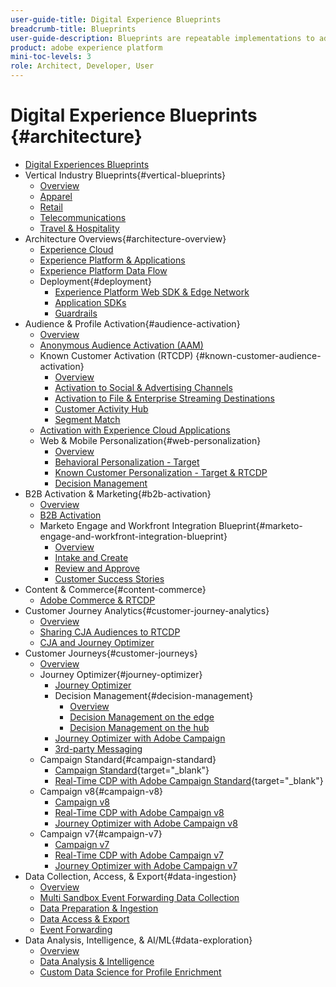 ```yaml
---
user-guide-title: Digital Experience Blueprints
breadcrumb-title: Blueprints 
user-guide-description: Blueprints are repeatable implementations to address established business problems and contain architecture diagrams, technical considerations, and relevant documentation links.
product: adobe experience platform
mini-toc-levels: 3
role: Architect, Developer, User
---
```


# Digital Experience Blueprints {#architecture}

+ [Digital Experiences Blueprints](/help/blueprints/overview.md)
+ Vertical Industry Blueprints{#vertical-blueprints}
  + [Overview](/help/blueprints/vertical-blueprints/overview.md)
  + [Apparel](/help/blueprints/vertical-blueprints/apparel.md)
  + [Retail](/help/blueprints/vertical-blueprints/retail.md)
  + [Telecommunications](/help/blueprints/vertical-blueprints/telecommunications.md)
  + [Travel & Hospitality](/help/blueprints/vertical-blueprints/travel-hospitality.md)
+ Architecture Overviews{#architecture-overview}
  + [Experience Cloud](/help/blueprints/experience-platform/experience-cloud.md)
  + [Experience Platform & Applications](/help/blueprints/experience-platform/platform-applications.md)
  + [Experience Platform Data Flow](/help/blueprints/experience-platform/platform-data-flow.md)
  + Deployment{#deployment}
    + [Experience Platform Web SDK & Edge Network](/help/blueprints/experience-platform/deployment/websdk.md)
    + [Application SDKs](/help/blueprints/experience-platform/deployment/appsdk.md)
    + [Guardrails](/help/blueprints/experience-platform/deployment/guardrails.md)
+ Audience & Profile Activation{#audience-activation}
  + [Overview](/help/blueprints/audience-activation/overview.md)
  + [Anonymous Audience Activation (AAM)](/help/blueprints/audience-activation/anonymous.md)
  + Known Customer Activation (RTCDP) {#known-customer-audience-activation}
    + [Overview](/help/blueprints/audience-activation/known.md)
    + [Activation to Social & Advertising Channels](/help/blueprints/audience-activation/advertising-activation.md)
    + [Activation to File & Enterprise Streaming Destinations](/help/blueprints/audience-activation/enterprise-destinations.md)
    + [Customer Activity Hub](/help/blueprints/audience-activation/customer-activity.md)
    + [Segment Match](/help/blueprints/audience-activation/segment-match.md)
  + [Activation with Experience Cloud Applications](/help/blueprints/audience-activation/platform-and-applications.md)
  + Web & Mobile Personalization{#web-personalization}
    + [Overview](/help/blueprints/audience-activation/web-personalization/overview.md)
    + [Behavioral Personalization - Target](/help/blueprints//audience-activation/web-personalization/behavioral.md)
    + [Known Customer Personalization - Target & RTCDP](/help/blueprints/audience-activation/web-personalization/known-personalization.md)
    + [Decision Management](/help/blueprints/audience-activation/web-personalization/decision-management-edge.md)
+ B2B Activation & Marketing{#b2b-activation}
  + [Overview](/help/blueprints/b2b/overview.md)
  + [B2B Activation](/help/blueprints/b2b/b2bactivation.md)
  + Marketo Engage and Workfront Integration Blueprint{#marketo-engage-and-workfront-integration-blueprint}
    + [Overview](/help/blueprints/b2b/marketo-engage-and-workfront-integration-blueprint/overview.md)
    + [Intake and Create](/help/blueprints/b2b/marketo-engage-and-workfront-integration-blueprint/intake-and-create.md)
    + [Review and Approve](/help/blueprints/b2b/marketo-engage-and-workfront-integration-blueprint/review-and-approve-blueprint.md)
    + [Customer Success Stories](/help/blueprints/b2b/marketo-engage-and-workfront-integration-blueprint/customer-success-stories.md)
+ Content & Commerce{#content-commerce}
  + [Adobe Commerce & RTCDP](/help/blueprints/content-commerce/commerce/commerce-rtcdp.md)
+ Customer Journey Analytics{#customer-journey-analytics}
  + [Overview](/help/blueprints/customer-journey-analytics/overview.md)
  + [Sharing CJA Audiences to RTCDP](/help/blueprints/customer-journey-analytics/cja-rtcdp.md)
  + [CJA and Journey Optimizer](/help/blueprints/customer-journey-analytics/cja-ajo.md)
+ Customer Journeys{#customer-journeys}
  + [Overview](/help/blueprints/customer-journeys/overview.md)
  + Journey Optimizer{#journey-optimizer}
    + [Journey Optimizer](/help/blueprints/customer-journeys/journey-optimizer.md)
    + Decision Management{#decision-management}
      + [Overview](/help/blueprints/customer-journeys/decision_management/decision-management-overview.md)
      + [Decision Management on the edge](/help/blueprints/customer-journeys/decision_management/decision-management-edge.md)
      + [Decision Management on the hub](/help/blueprints/customer-journeys/decision_management/decision-management-hub.md)  
    + [Journey Optimizer with Adobe Campaign](/help/blueprints/customer-journeys/ajo-and-campaign.md)
    + [3rd-party Messaging](/help/blueprints/customer-journeys/3rd-party-messaging.md)
  + Campaign Standard{#campaign-standard}
    + [Campaign Standard](https://experienceleague.adobe.com/docs/campaign-standard.html){target="_blank"}
    + [Real-Time CDP with Adobe Campaign Standard](https://experienceleague.adobe.com/docs/campaign-standard/using/integrating-with-adobe-cloud/adobe-experience-platform/aep-sources-destinations/get-started-sources-destinations.html){target="_blank"}
  + Campaign v8{#campaign-v8}
    + [Campaign v8](/help/blueprints/customer-journeys/campaign-v8.md)
    + [Real-Time CDP with Adobe Campaign v8](/help/blueprints/customer-journeys/rtcdp-and-campaign-v8.md)
    + [Journey Optimizer with Adobe Campaign v8](/help/blueprints/customer-journeys/ajo-and-campaign-v8.md)
  + Campaign v7{#campaign-v7}
    + [Campaign v7](/help/blueprints/customer-journeys/campaign-v7.md)
    + [Real-Time CDP with Adobe Campaign v7](/help/blueprints/customer-journeys/rtcdp-and-campaign.md)
    + [Journey Optimizer with Adobe Campaign v7](/help/blueprints/customer-journeys/ajo-and-campaign-v7.md)
+ Data Collection, Access, & Export{#data-ingestion}
  + [Overview](/help/blueprints/data-ingestion/overview.md)
  + [Multi Sandbox Event Forwarding Data Collection](/help/blueprints/data-ingestion/multi-sandbox-event-forwarding.md)
  + [Data Preparation & Ingestion](/help/blueprints/data-ingestion/ingestion.md)
  + [Data Access & Export](/help/blueprints/data-ingestion/egress.md)
  + [Event Forwarding](/help/blueprints/data-ingestion/server-side-collection.md)
+ Data Analysis, Intelligence, & AI/ML{#data-exploration}
  + [Overview](/help/blueprints/data-insights/overview.md)
  + [Data Analysis & Intelligence](/help/blueprints/data-insights/analysis.md)
  + [Custom Data Science for Profile Enrichment](/help/blueprints/data-insights/data-science.md)
